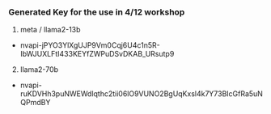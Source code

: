 ### Generated Key for the use in 4/12 workshop
1. meta / llama2-13b
* 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
2. llama2-70b
* 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
